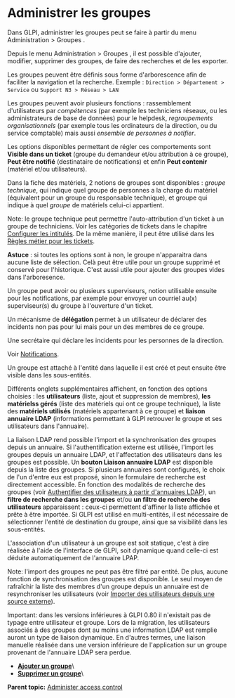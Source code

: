 Administrer les groupes
=======================

Dans GLPI, administrer les groupes peut se faire à partir du menu
Administration \> Groupes .

Depuis le menu Administration \> Groupes , il est possible d'ajouter,
modifier, supprimer des groupes, de faire des recherches et de les
exporter.

Les groupes peuvent être définis sous forme d'arborescence afin de
faciliter la navigation et la recherche. Exemple :
`Direction > Département > Service` ou `Support N3 > Réseau > LAN`

Les groupes peuvent avoir plusieurs fonctions : rassemblement
d'utilisateurs par *compétences* (par exemple les techniciens réseaux,
ou les administrateurs de base de données) pour le helpdesk,
*regroupements organisationnels* (par exemple tous les ordinateurs de la
direction, ou du service comptable) mais aussi *ensemble de personnes à
notifier*.

Les options disponibles permettant de régler ces comportements sont
**Visible dans un ticket** (groupe du demandeur et/ou attribution à ce
groupe), **Peut être notifié** (destinataire de notifications) et enfin
**Peut contenir** (matériel et/ou utilisateurs).

Dans la fiche des matériels, 2 notions de groupes sont disponibles :
*groupe technique*, qui indique quel groupe de personnes a la charge du
matériel (équivalent pour un groupe du responsable technique), et groupe
qui indique à quel *groupe* de matériels celui-ci appartient.

Note: le groupe technique peut permettre l'auto-attribution d'un ticket
à un groupe de techniciens. Voir les catégories de tickets dans le
chapitre [Configurer les
intitulés](config_dropdown.html "Les intitulés se configurent depuis le menu Configuration > Intitulés").
De la même manière, il peut être utilisé dans les [Règles métier pour
les
tickets](administration_rule_ticket.html "Lors de la création d'un ticket, un mécanisme permet de modifier les attributs du ticket de manière automatique.").

**Astuce** : si toutes les options sont à non, le groupe n'apparaitra
dans aucune liste de sélection. Celà peut être utile pour un groupe
supprimé et conservé pour l'historique. C'est aussi utile pour ajouter
des groupes vides dans l'arboresence.

Un groupe peut avoir ou plusieurs superviseurs, notion utilisable
ensuite pour les notifications, par exemple pour envoyer un courriel
au(x) superviseur(s) du groupe à l'ouverture d'un ticket.

Un mécanisme de **délégation** permet à un utilisateur de déclarer des
incidents non pas pour lui mais pour un des membres de ce groupe.

Une secrétaire qui déclare les incidents pour les personnes de la
direction.

Voir
[Notifications](config_notification_notifications.html "Une notification est l'association d'un événement pour un type donné avec un modèle. Une liste destinataire est créée à cet effet.").

Un groupe est attaché à l'entité dans laquelle il est créé et peut
ensuite être visible dans les sous-entités.

Différents onglets supplémentaires affichent, en fonction des options
choisies : les **utilisateurs** (liste, ajout et suppression de
membres), **les matérielss gérés** (liste des matériels qui ont ce
groupe technique), la liste des **matériels utilisés** (matériels
appartenant à ce groupe) et **liaison annuaire LDAP** (informations
permettant à GLPI retrouver le groupe et ses utilisateurs dans
l'annuaire).

La liaison LDAP rend possible l'import et la synchronisation des groupes
depuis un annuaire. Si l'authentification externe est utilisée, l'import
les groupes depuis un annuaire LDAP, et l'affectation des utilisateurs
dans les groupes est possible. Un **bouton Liaison annuaire LDAP** est
disponible depuis la liste des groupes. Si plusieurs annuaires sont
configurés, le choix de l'un d'entre eux est proposé, sinon le
formulaire de recherche est directement accessible. En fonction des
modalités de recherche des groupes (voir [Authentifier des utilisateurs
à partir d'annuaires
LDAP](config_auth_ldap.html "L'interface de GLPI avec les annuaires LDAP se configure depuis le menu Configuration > Authentification > Annuaire LDAP.")),
un **filtre de recherche dans les groupes** et/ou **un filtre de
recherche des utilisateurs** apparaissent : ceux-ci permettent d'affiner
la liste affichée et prête à être importée. Si GLPI est utilisé en
multi-entités, il est nécessaire de sélectionner l'entité de destination
du groupe, ainsi que sa visibilité dans les sous-entités.

L'association d'un utilisateur à un groupe est soit statique, c'est à
dire réalisée à l'aide de l'interface de GLPI, soit dynamique quand
celle-ci est déduite automatiquement de l'annuaire LPAP.

Note: l'import des groupes ne peut pas être filtré par entité. De plus,
aucune fonction de synchronisation des groupes est disponible. Le seul
moyen de rafraîchir la liste des membres d'un groupe depuis un annuaire
est de resynchroniser les utilisateurs (voir [Importer des utilisateurs
depuis une source externe](administration_user_import.html)).

Important: dans les versions inférieures à GLPI 0.80 il n'existait pas
de typage entre utilisateur et groupe. Lors de la migration, les
utilisateurs associés à des groupes dont au moins une information LDAP
est remplie auront un type de liaison dynamique. En d'autres termes, une
liaison manuelle réalisée dans une version inférieure de l'application
sur un groupe provenant de l'annuaire LDAP sera perdue.

-   **[Ajouter un groupe](../glpi/administration_group_t_create.html)**\
-   **[Supprimer un
    groupe](../glpi/administration_group_t_delete.html)**\

**Parent topic:** [Administer access
control](../glpi/access_control_intro.html "This section describes how to administer the system access control which allows each user access to specific use.")
